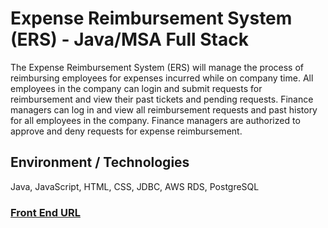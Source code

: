 # Expense Reimbursement System (ERS) - Java/MSA Full Stack
The Expense Reimbursement System (ERS) will manage the process of reimbursing employees for expenses incurred while on company time. All employees in the company can login and submit requests for reimbursement and view their past tickets and pending requests. Finance managers can log in and view all reimbursement requests and past history for all employees in the company. Finance managers are authorized to approve and deny requests for expense reimbursement.

## Environment / Technologies
Java, JavaScript, HTML, CSS, JDBC, AWS RDS, PostgreSQL

### [Front End URL](https://github.com/maustrauk/revature-project-ERS-fe)
